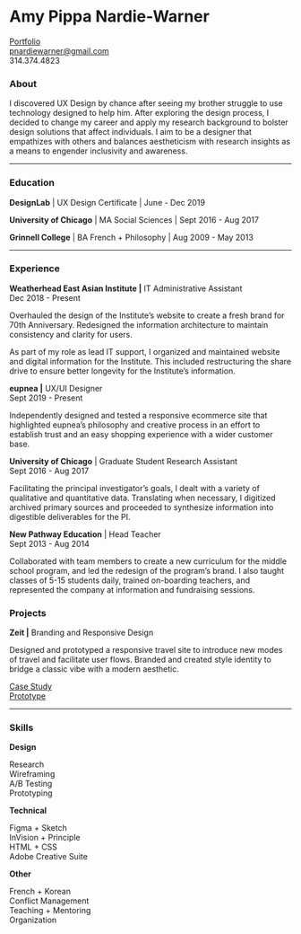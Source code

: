 # Amy Pippa Nardie-Warner

[Portfolio](http://amypippa.com/)  
pnardiewarner@gmail.com  
314.374.4823  

### About

I discovered UX Design by chance after seeing my brother struggle to use technology designed to help him. After exploring the design process, I decided to change my career and apply my research background to bolster design solutions that affect individuals. I aim to be a designer that empathizes with others and balances aestheticism with research insights as a means to engender inclusivity and awareness.

---

### Education

**DesignLab** 
| UX Design Certificate
| June - Dec 2019

**University of Chicago**
| MA Social Sciences
| Sept 2016 - Aug 2017

**Grinnell College**
| BA French + Philosophy
| Aug 2009 - May 2013

---

### Experience

**Weatherhead East Asian Institute |** IT Administrative Assistant  
Dec 2018 - Present

Overhauled the design of the Institute’s website to create a fresh brand for 70th Anniversary. Redesigned the information architecture to maintain consistency and clarity for users.

As part of my role as lead IT support, I organized and maintained website and digital information for the Institute. This included restructuring the share drive to ensure better longevity for the Institute’s information.

**eupnea |** UX/UI Designer  
Sept 2019 - Present

Independently designed and tested a responsive ecommerce site that highlighted eupnea’s philosophy and creative process in an effort to establish trust and an easy shopping experience with a wider customer base.

**University of Chicago** | Graduate Student Research Assistant  
Sept 2016 - Aug 2017

Facilitating the principal investigator’s goals, I dealt with a variety of qualitative and quantitative data. Translating when necessary, I digitized archived primary sources and proceeded to synthesize information into digestible deliverables for the PI.

**New Pathway Education** | Head Teacher  
Sept 2013 - Aug 2014

Collaborated with team members to create a new curriculum for the middle school program, and led the redesign of the program’s brand. I also taught classes of 5-15 students daily, trained on-boarding teachers, and represented the company at information and fundraising sessions.

### Projects

**Zeit |** Branding and Responsive Design  

Designed and prototyped a responsive travel site to introduce new modes of travel and facilitate user flows. Branded and created style identity to bridge a classic vibe with a modern aesthetic.

[Case Study](http://amypippa.com/zeit)        
[Prototype](https://invis.io/H7TM3GB2B9F)

---

### Skills

**Design**

Research  
Wireframing  
A/B Testing  
Prototyping  

**Technical**

Figma + Sketch  
InVision + Principle  
HTML + CSS  
Adobe Creative Suite  

**Other**

French + Korean  
Conflict Management  
Teaching + Mentoring  
Organization  
